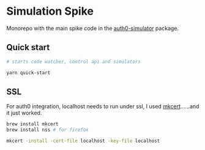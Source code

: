 # Simulation Spike

Monorepo with the main spike code in the [auth0-simulator](./packages/auth0-simulator) package.

## Quick start

```bash
# starts code watcher, control api and simulators

yarn quick-start
```

## SSL

For auth0 integration, localhost needs to run under ssl, I used [mkcert](https://github.com/FiloSottile/mkcert)......and it just worked.

```bash
brew install mkcert
brew install nss # for firefox

mkcert -install -cert-file localhost -key-file localhost
```